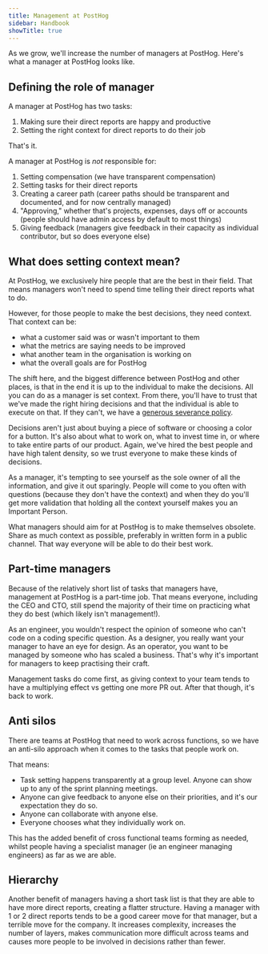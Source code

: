 ```yaml
---
title: Management at PostHog
sidebar: Handbook
showTitle: true
---
```


As we grow, we'll increase the number of managers at PostHog. Here's what a manager at PostHog looks like.

## Defining the role of manager

A manager at PostHog has two tasks:
1. Making sure their direct reports are happy and productive
1. Setting the right context for direct reports to do their job

That's it.

A manager at PostHog is _not_ responsible for:
1. Setting compensation (we have transparent compensation)
1. Setting tasks for their direct reports
1. Creating a career path (career paths should be transparent and documented, and for now centrally managed)
1. "Approving," whether that's projects, expenses, days off or accounts (people should have admin access by default to most things)
1. Giving feedback (managers give feedback in their capacity as individual contributor, but so does everyone else)


## What does setting context mean?

At PostHog, we exclusively hire people that are the best in their field.
That means managers won't need to spend time telling their direct reports what to do.

However, for those people to make the best decisions, they need context. That context can be:
- what a customer said was or wasn't important to them
- what the metrics are saying needs to be improved
- what another team in the organisation is working on
- what the overall goals are for PostHog

The shift here, and the biggest difference between PostHog and other places, is that in the end it is up to the individual to make the decisions.
All you can do as a manager is set context. From there, you'll have to trust that we've made the right hiring decisions and that the individual is able to execute on that. If they can't, we have a [generous severance policy](/handbook/people/compensation#severance).

Decisions aren't just about buying a piece of software or choosing a color for a button. It's also about what to work on, what to invest time in, or where to take entire parts of our product.
Again, we've hired the best people and have high talent density, so we trust everyone to make these kinds of decisions.

As a manager, it's tempting to see yourself as the sole owner of all the information, and give it out sparingly.
People will come to you often with questions (because they don't have the context) and when they do you'll get more validation that holding all the context yourself makes you an Important Person.

What managers should aim for at PostHog is to make themselves obsolete. Share as much context as possible, preferably in written form in a public channel. That way everyone will be able to do their best work.

## Part-time managers

Because of the relatively short list of tasks that managers have, management at PostHog is a part-time job.
That means everyone, including the CEO and CTO, still spend the majority of their time on practicing what they do best (which likely isn't management!).

As an engineer, you wouldn't respect the opinion of someone who can't code on a coding specific question.
As a designer, you really want your manager to have an eye for design.
As an operator, you want to be managed by someone who has scaled a business.
That's why it's important for managers to keep practising their craft.

Management tasks do come first, as giving context to your team tends to have a multiplying effect vs getting one more PR out. After that though, it's back to work.

## Anti silos

There are teams at PostHog that need to work across functions, so we have an anti-silo approach when it comes to the tasks that people work on.

That means:
* Task setting happens transparently at a group level. Anyone can show up to any of the sprint planning meetings.
* Anyone can give feedback to anyone else on their priorities, and it's our expectation they do so.
* Anyone can collaborate with anyone else.
* Everyone chooses what they individually work on.

This has the added benefit of cross functional teams forming as needed, whilst people having a specialist manager (ie an engineer managing engineers) as far as we are able. 

## Hierarchy

Another benefit of managers having a short task list is that they are able to have more direct reports, creating a flatter structure.
Having a manager with 1 or 2 direct reports tends to be a good career move for that manager, but a terrible move for the company. It increases complexity, increases the number of layers, makes communication more difficult across teams and causes more people to be involved in decisions rather than fewer.
